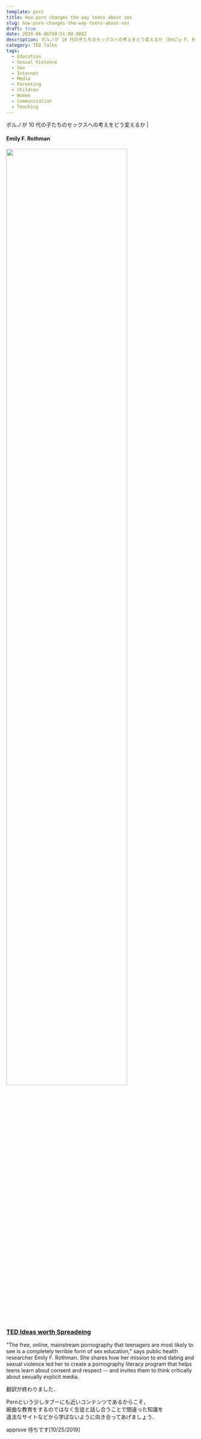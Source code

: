 ```yaml
---
template: post
title: How porn changes the way teens about sex
slug: how-porn-changes-the-way-teens-about-sex
draft: true
date: 2020-06-06T00:51:00.000Z
description: ポルノが 10 代の子たちのセックスへの考えをどう変えるか |Emily F. Rothman
category: TED Talks
tags:
  - Education
  - Sexual Violence
  - Sex
  - Internet
  - Media
  - Parenting
  - Children
  - Women
  - Communication
  - Teaching
---
```

ポルノが 10 代の子たちのセックスへの考えをどう変えるか | 

#### Emily F. Rothman

[<img src="https://img.youtube.com/vi/FhP0AfZdRZ4/0.jpg" width="80%">](https://www.ted.com/talks/emily_f_rothman_how_porn_changes_the_way_teens_think_about_sex)

### [TED Ideas worth Spreadeing](https://www.ted.com/talks/emily_f_rothman_how_porn_changes_the_way_teens_think_about_sex?language=ja) 

"The free, online, mainstream pornography that teenagers are most likely to see is a completely terrible form of sex education," says public health researcher Emily F. Rothman. She shares how her mission to end dating and sexual violence led her to create a pornography literacy program that helps teens learn about consent and respect -- and invites them to think critically about sexually explicit media.

翻訳が終わりました．    

Pornという少しタブーにも近いコンテンツであるからこそ，  
婉曲な教育をするのではなく生徒と話し合うことで間違った知識を  
違法なサイトなどから学ばないように向き合ってあげましょう．


approve 待ちです\[10/25/2019]
